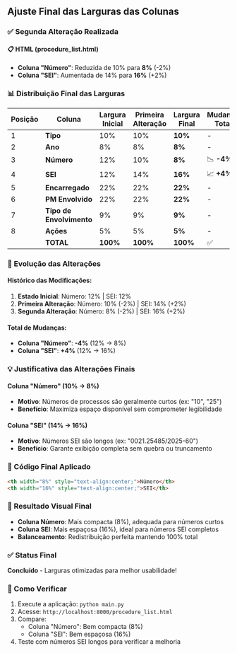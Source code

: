 ## Ajuste Final das Larguras das Colunas

### ✅ Segunda Alteração Realizada

#### 📋 HTML (procedure_list.html)
- **Coluna "Número"**: Reduzida de 10% para **8%** (-2%)
- **Coluna "SEI"**: Aumentada de 14% para **16%** (+2%)

### 📊 Distribuição Final das Larguras

| Posição | Coluna | Largura Inicial | Primeira Alteração | **Largura Final** | Mudança Total |
|---------|--------|----------------|-------------------|------------------|---------------|
| 1 | **Tipo** | 10% | 10% | **10%** | - |
| 2 | **Ano** | 8% | 8% | **8%** | - |
| 3 | **Número** | 12% | 10% | **8%** | 📉 **-4%** |
| 4 | **SEI** | 12% | 14% | **16%** | 📈 **+4%** |
| 5 | **Encarregado** | 22% | 22% | **22%** | - |
| 6 | **PM Envolvido** | 22% | 22% | **22%** | - |
| 7 | **Tipo de Envolvimento** | 9% | 9% | **9%** | - |
| 8 | **Ações** | 5% | 5% | **5%** | - |
| | **TOTAL** | **100%** | **100%** | **100%** | ✅ |

### 🎯 Evolução das Alterações

#### Histórico das Modificações:
1. **Estado Inicial**: Número: 12% | SEI: 12%
2. **Primeira Alteração**: Número: 10% (-2%) | SEI: 14% (+2%)
3. **Segunda Alteração**: Número: 8% (-2%) | SEI: 16% (+2%)

#### Total de Mudanças:
- **Coluna "Número"**: **-4%** (12% → 8%)
- **Coluna "SEI"**: **+4%** (12% → 16%)

### 💡 Justificativa das Alterações Finais

#### Coluna "Número" (10% → 8%)
- **Motivo**: Números de processos são geralmente curtos (ex: "10", "25")
- **Benefício**: Maximiza espaço disponível sem comprometer legibilidade

#### Coluna "SEI" (14% → 16%)
- **Motivo**: Números SEI são longos (ex: "0021.25485/2025-60")
- **Benefício**: Garante exibição completa sem quebra ou truncamento

### 📄 Código Final Aplicado

```html
<th width="8%" style="text-align:center;">Número</th>
<th width="16%" style="text-align:center;">SEI</th>
```

### 🎨 Resultado Visual Final
- **Coluna Número**: Mais compacta (8%), adequada para números curtos
- **Coluna SEI**: Mais espaçosa (16%), ideal para números SEI completos
- **Balanceamento**: Redistribuição perfeita mantendo 100% total

### ✅ Status Final
**Concluído** - Larguras otimizadas para melhor usabilidade!

### 🚀 Como Verificar
1. Execute a aplicação: `python main.py`
2. Acesse: `http://localhost:8000/procedure_list.html`
3. Compare:
   - Coluna "Número": Bem compacta (8%)
   - Coluna "SEI": Bem espaçosa (16%)
4. Teste com números SEI longos para verificar a melhoria
